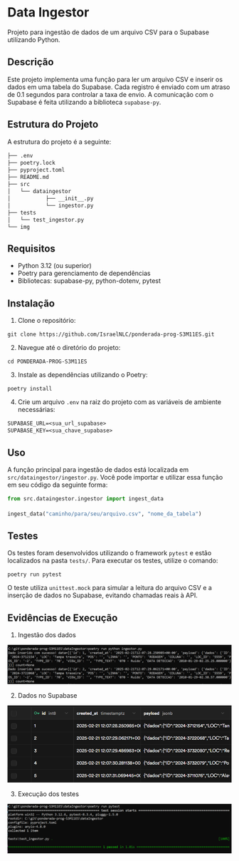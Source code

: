# Data Ingestor

Projeto para ingestão de dados de um arquivo CSV para o Supabase utilizando Python.

## Descrição
Este projeto implementa uma função para ler um arquivo CSV e inserir os dados em uma tabela do Supabase. Cada registro é enviado com um atraso de 0.1 segundos para controlar a taxa de envio. A comunicação com o Supabase é feita utilizando a biblioteca `supabase-py`.

## Estrutura do Projeto
A estrutura do projeto é a seguinte:

```
├── .env
├── poetry.lock
├── pyproject.toml
├── README.md
├── src
│   └── dataingestor
│           ├── __init__.py
│           └── ingestor.py
├── tests
│   └── test_ingestor.py
└── img
```

## Requisitos
- Python 3.12 (ou superior)
- Poetry para gerenciamento de dependências
- Bibliotecas: supabase-py, python-dotenv, pytest

## Instalação
1. Clone o repositório:

```
git clone https://github.com/IsraelNLC/ponderada-prog-S3M11ES.git
```

2. Navegue até o diretório do projeto:

```
cd PONDERADA-PROG-S3M11ES
```

3. Instale as dependências utilizando o Poetry:

```
poetry install
```

4. Crie um arquivo `.env` na raiz do projeto com as variáveis de ambiente necessárias:

```env
SUPABASE_URL=<sua_url_supabase>
SUPABASE_KEY=<sua_chave_supabase>
```


## Uso
A função principal para ingestão de dados está localizada em `src/dataingestor/ingestor.py`. Você pode importar e utilizar essa função em seu código da seguinte forma:

```python
from src.dataingestor.ingestor import ingest_data

ingest_data("caminho/para/seu/arquivo.csv", "nome_da_tabela")
```

## Testes
Os testes foram desenvolvidos utilizando o framework `pytest` e estão localizados na pasta `tests/`. Para executar os testes, utilize o comando:

```
poetry run pytest
```

O teste utiliza `unittest.mock` para simular a leitura do arquivo CSV e a inserção de dados no Supabase, evitando chamadas reais à API.

## Evidências de Execução

1. Ingestão dos dados

![alt text](./img/ingestao.png)

2. Dados no Supabase

![alt text](./img/supabase.png)

3. Execução dos testes

![alt text](./img/testes.png)

